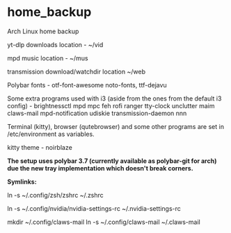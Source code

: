 # home_backup
Arch Linux home backup

yt-dlp downloads location - ~/vid

mpd music location - ~/mus

transmission download/watchdir location ~/web

Polybar fonts - otf-font-awesome noto-fonts, ttf-dejavu

Some extra programs used with i3 (aside from the ones from the default i3 config) - brightnessctl mpd mpc feh rofi ranger tty-clock unclutter maim claws-mail mpd-notification udiskie transmission-daemon nnn

Terminal (kitty), browser (qutebrowser) and some other programs are set in /etc/environment as variables.

kitty theme - noirblaze

<b>The setup uses polybar 3.7 (currently available as polybar-git for arch) due the new tray implementation which doesn't break corners.</b>

<b>Symlinks:</b>

ln -s ~/.config/zsh/zshrc ~/.zshrc

ln -s ~/.config/nvidia/nvidia-settings-rc ~/.nvidia-settings-rc

mkdir ~/.config/claws-mail
ln -s ~/.config/claws-mail ~/.claws-mail
